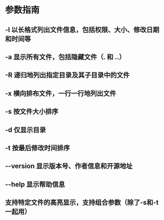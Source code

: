 # 参数指南
## -l	以长格式列出文件信息，包括权限、大小、修改日期和时间等
## -a	显示所有文件，包括隐藏文件（. 和 ..）
## -R	递归地列出指定目录及其子目录中的文件
## -x	横向排布文件，一行一行地列出文件
## -s	按文件大小排序
## -d	仅显示目录
## -t	按最后修改时间排序
## --version 显示版本号、作者信息和开源地址
## --help	显示帮助信息

## 支持特定文件的高亮显示，支持组合参数（除了-s和-t一起用）
